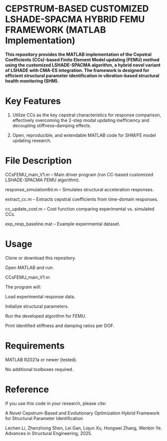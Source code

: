 # CEPSTRUM-BASED CUSTOMIZED LSHADE-SPACMA HYBRID FEMU FRAMEWORK (MATLAB Implementation)

**This repository provides the MATLAB implementation of the Cepstral Coefficients (CCs)-based Finite Element Model updating (FEMU) method using the customized LSHADE-SPACMA algorithm, a hybrid novel variant of LSHADE with CMA-ES integration. The framework is designed for efficient structural parameter identification in vibration-based structural health monitoring (SHM).**

# Key Features

1) Utilize CCs as the key cepstral characteristics for response comparison, effectively overcoming the 2-step modal updating inefficiency and decoupling stiffness–damping effects.

2) Open, reproducible, and extendable MATLAB code for SHM/FE model updating research.

# File Description

CCsFEMU_main_V1.m – Main driver program (run CC-based customized LSHADE-SPACMA FEMU algorithm).

response_simulation8d.m – Simulates structural acceleration responses.

extract_cc.m – Extracts cepstral coefficients from time-domain responses.

cc_update_cost.m – Cost function comparing experimental vs. simulated CCs.

exp_resp_baseline.mat – Example experimental dataset.

# Usage

Clone or download this repository.

Open MATLAB and run:

CCsFEMU_main_V1.m

The program will:

Load experimental response data.

Initialize structural parameters.

Run the developed algorithm for FEMU.

Print identified stiffness and damping ratios per DOF.

# Requirements

MATLAB R2021a or newer (tested).

No additional toolboxes required.

# Reference

If you use this code in your research, please cite:

A Novel Cepstrum-Based and Evolutionary Optimization Hybrid Framework for Structural Parameter Identification

Lechen Li, Zhenzhong Shen, Lei Gan, Liqun Xu, Hongwei Zhang, Wenbin Ye. Advances in Structural Engineering, 2025.

